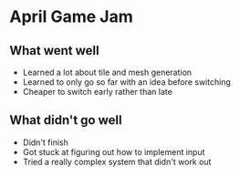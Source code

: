 # April Game Jam

## What went well
- Learned a lot about tile and mesh generation
- Learned to only go so far with an idea before switching
- Cheaper to switch early rather than late

## What didn't go well
- Didn't finish
- Got stuck at figuring out how to implement input
- Tried a really complex system that didn't work out
